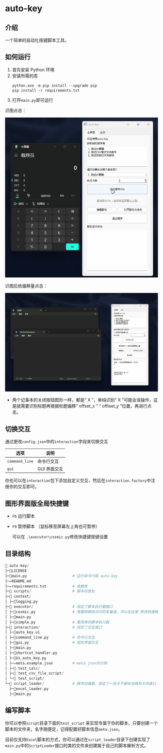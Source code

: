 # auto-key

## 介绍

一个简单的自动化按键脚本工具。

## 如何运行

1. 首先安装 Python 环境
1. 安装所需的库
   ```shell
   python.exe -m pip install --upgrade pip
   pip install -r requirements.txt
   ```
1. 打开`main.py`即可运行

识图点击：

![alt text](assets/gui.gif)

识图后依偏移量点击：

![alt text](assets/使用偏移量点击（两个记事本的关闭按钮图形一样）.gif)

- 两个记事本的关闭按钮图形一样，都是“ X ”，单纯识别“ X ”可能会误操作，这是就需要识别标题再根据标题偏移“ offset_x ” “ offiset_y ”位置，再进行点击。

## 切换交互

通过更改`config.json`中的`interaction`字段来切换交互

| 选项           | 说明         |
| -------------- | ------------ |
| `command_line` | 命令行交互   |
| `gui`          | GUI 界面交互 |

你也可以在`interaction`包下添加自定义交互，然后在`interaction.factory`中注册你的交互即可。

## 图形界面版全局快捷键

- `F6` 运行脚本

- `F9` 暂停脚本 （鼠标移至屏幕左上角也可暂停）

  可以在 `.\executor\cosmic.py`修改快捷键按键设置

## 目录结构

```python
📁 auto-key/
├─📄LICENSE
├─📜main.py                     # 运行命令行版 auto-key
├─✏️README.md
├─✏️requirements.txt            # 依赖库
├─📁 scripts/                   # 脚本存放处
├─📁 context/
│ ├─📜logging.py
├─📁 executor/                  # 规定了脚本执行器接口
│ ├─📜cosmic.py                 # 需要跨模块访问的变量值，可以在这里 修改快捷键按键设置
│ ├─📜main.py
│ ├─📜simple.py                 # 最简单的脚本执行器
├─📁 interaction/               # 规定了交互接口
│ ├─📄auto_key.ui
│ ├─📜command_line.py           # 命令行交互
│ ├─📜gui.py                    # 图形界面交互
│ ├─📜main.py
│ ├─📜shortcut_handler.py
│ ├─📜Ui_auto_key.py
│ ├─✏️meta.example.json         # meta.json的示例
│ ├─📁 test_calc/
│ ├─📁 test_csv_file_script/
│ └─📁 test_script/
└─📁 script_loader/             # 脚本加载器，规定了一些关于脚本加载有关的接口
  ├─📜excel_loader.py
  ├─📜main.py
```

## 编写脚本

你可以参照`script`目录下面的`test_script`
来实现专属于你的脚本，只要创建一个脚本的文件夹，名字随便定，记得配置好脚本信息`meta.json`。

目前仅支持`Excel`脚本的方式，你可以通过在`script_loader`目录下创建实现了`main.py`中的`ScriptLoader`接口的类的文件来创建属于自己的脚本解析方式。
